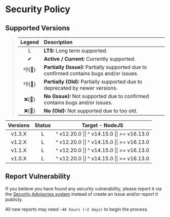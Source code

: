 # Security Policy

## Supported Versions

> | **Legend** | **Description** |
> |:-:|:--|
> | L | **LTS:** Long term supported. |
> | ✔ | **Active / Current:** Currently supported. |
> | 👎{🐛} | **Partially (Issue):** Partially supported due to confirmed contains bugs and/or issues. |
> | 👎{🧓} | **Partially (Old):** Partially supported due to deprecated by newer versions. |
> | ❌{🐛} | **No (Issue):** Not supported due to confirmed contains bugs and/or issues. |
> | ❌{🧓} | **No (Old):** Not supported due to too old. |

| **Versions** | **Status** | **Target - NodeJS** |
|:-:|:-:|:-:|
| v1.3.X | L | ^ v12.20.0 \|\| ^ v14.15.0 \|\| >= v16.13.0 |
| v1.2.X | L | ^ v12.20.0 \|\| ^ v14.15.0 \|\| >= v16.13.0 |
| v1.1.X | L | ^ v12.20.0 \|\| ^ v14.15.0 \|\| >= v16.13.0 |
| v1.0.X | L | ^ v12.20.0 \|\| ^ v14.15.0 \|\| >= v16.13.0 |

## Report Vulnerability

If you believe you have found any security vulnerability, please report it via the [Security Advisories system](https://github.com/hugoalh-studio/string-overflow-nodejs/security/advisories/new) instead of create an issue and/or report it publicly.

All new reports may need `~48 hours (~2 days)` to begin the process.

